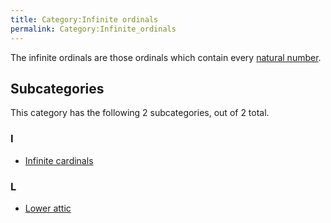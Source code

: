 ```yaml
---
title: Category:Infinite ordinals
permalink: Category:Infinite_ordinals
---
```












The infinite ordinals are those ordinals which contain every [natural
number](Omega "Omega").



## Subcategories

This category has the following 2 subcategories, out of 2 total.


### I

-   [Infinite
    cardinals](Category:Infinite_cardinals "Category:Infinite cardinals")

### L

-   [Lower
    attic](Category:Lower_attic "Category:Lower attic")





